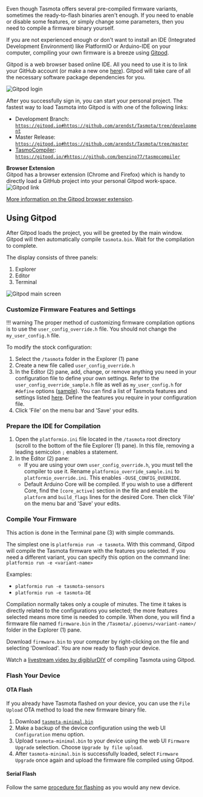 Even though Tasmota offers several pre-compiled firmware variants, sometimes the ready-to-flash binaries aren't enough.
If you need to enable or disable some features, or simply change some parameters, then you need to compile a firmware binary yourself.  

If you are not experienced enough or don't want to install an IDE (Integrated Development Environment) like PlatformIO or Arduino-IDE on your computer, compiling your own firmware is a breeze using [Gitpod](https://www.gitpod.io/).

Gitpod is a web browser based online IDE. All you need to use it is to link your GitHub account (or make a new one [here](https://github.com/join?source=header)). Gitpod will take care of all the necessary software package dependencies for you.

![Gitpod login](https://i.imgur.com/irTdi4A.png)

After you successfully sign in, you can start your personal project. The fastest way to load Tasmota into Gitpod is with one of the following links:  

- Development Branch: [`https://gitpod.io#https://github.com/arendst/Tasmota/tree/development`](https://gitpod.io#https://github.com/arendst/Tasmota/tree/development)
- Master Release: [`https://gitpod.io#https://github.com/arendst/Tasmota/tree/master`](https://gitpod.io#https://github.com/arendst/Tasmota/tree/master)
- [TasmoCompiler](https://github.com/benzino77/tasmocompiler/blob/master/README.md): [`https://gitpod.io/#https://github.com/benzino77/tasmocompiler`](https://gitpod.io/#https://github.com/benzino77/tasmocompiler)

**Browser Extension**  
Gitpod has a browser extension (Chrome and Firefox) which is handy to directly load a GitHub project into your personal Gitpod work-space.  
![Gitpod link](https://i.imgur.com/uEHszIn.png)

[More information on the Gitpod browser extension](https://www.gitpod.io/docs/20_Browser_Extension/).

## Using Gitpod
After Gitpod loads the project, you will be greeted by the main window. Gitpod will then automatically compile `tasmota.bin`. Wait for the compilation to complete.

The display consists of three panels:  

1. Explorer
2. Editor
3. Terminal

![Gitpod main screen](https://i.imgur.com/nfAYnwM.png)

### Customize Firmware Features and Settings

!!! warning
    The proper method of customizing firmware compilation options is to use the `user_config_override.h` file. You should not change the `my_user_config.h` file. 
    
To modify the stock configuration:  

1. Select the `/tasmota` folder in the Explorer (1) pane
2. Create a new file called `user_config_override.h`
3. In the Editor (2) pane, add, change, or remove anything you need in your configuration file to define your own settings. Refer to the `user_config_override_sample.h` file as well as `my_user_config.h` for `#define` options ([sample](https://pastebin.com/M5KPPWAJ)). You can find a list of Tasmota features and settings listed [here](Builds). Define the features you require in your configuration file.
4. Click 'File' on the menu bar and 'Save' your edits.

### Prepare the IDE for Compilation

1. Open the `platformio.ini` file located in the `/tasmota` root directory (scroll to the bottom of the file Explorer (1) pane). In this file, removing a leading semicolon `;` enables a statement.
2. In the Editor (2) pane:
   - If you are using your own `user_config_override.h`, you must tell the compiler to use it. Rename `platformio_override_sample.ini` to `platformio_override.ini`. This enables `-DUSE_CONFIG_OVERRIDE`.
   - Default Arduino Core will be compiled. If you wish to use a different Core, find the `[core_active]` section in the file and enable the `platform` and `build_flags` lines for the desired Core. Then click 'File' on the menu bar and 'Save' your edits.

### Compile Your Firmware
This action is done in the Terminal pane (3) with simple commands.  

<!-- ![compile command](https://i.imgur.com/wXA4hvd.png) -->

The simplest one is `platformio run -e tasmota`. With this command, Gitpod will compile the Tasmota firmware with the features you selected. If you need a different variant, you can specify this option on the command line:  
`platformio run -e <variant-name>`  

Examples:  

- `platformio run -e tasmota-sensors`  
- `platformio run -e tasmota-DE`

Compilation normally takes only a couple of minutes. The time it takes is directly related to the configurations you selected; the more features selected means more time is needed to compile. When done, you will find a firmware file named `firmware.bin` in the `/Tasmota/.pioenvs/<variant-name>/` folder in the Explorer (1) pane.

<!-- ![folders](https://i.imgur.com/SEqyGy2.png) -->

Download `firmware.bin` to your computer by right-clicking on the file and selecting 'Download'. You are now ready to flash your device. 

Watch a [livestream video by digiblurDIY](https://www.youtube.com/watch?v=vod3Woj_vrs) of compiling Tasmota using Gitpod.

### Flash Your Device
#### OTA Flash
If you already have Tasmota flashed on your device, you can use the `File Upload` OTA method to load the new firmware binary file.

1. Download [`tasmota-minimal.bin`](http://thehackbox.org/tasmota/tasmota-minimal.bin)
2. Make a backup of the device configuration using the web UI `Configuration` menu option.
3. Upload `tasmota-minimal.bin` to your device using the web UI `Firmware Upgrade` selection. Choose `Upgrade by file upload`.
3. After `tasmota-minimal.bin` is successfully loaded, select `Firmware Upgrade` once again and upload the firmware file compiled using Gitpod.

#### Serial Flash
Follow the same [procedure for flashing](installation/Flashing) as you would any new device.

